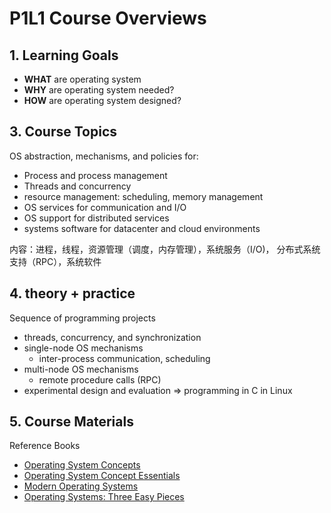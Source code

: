 # P1L1 Course Overviews

## 1. Learning Goals

- **WHAT** are operating system
- **WHY** are operating system needed?
- **HOW** are operating system designed?

## 3. Course Topics
OS abstraction, mechanisms, and policies for:

- Process and process management
- Threads and concurrency
- resource management: scheduling, memory management
- OS services for communication and I/O
- OS support for distributed services
- systems software for datacenter and cloud environments

内容：进程，线程，资源管理（调度，内存管理），系统服务（I/O)， 分布式系统支持（RPC），系统软件

## 4. theory + practice
Sequence of programming projects
- threads, concurrency, and synchronization
- single-node OS mechanisms
    - inter-process communication, scheduling
- multi-node OS mechanisms
    - remote procedure calls (RPC)
- experimental design and evaluation
=> programming in C in Linux


## 5. Course Materials

Reference Books
- [Operating System Concepts](https://www.amazon.com/Operating-System-Concepts-Abraham-Silberschatz/dp/1118063333/ref=dp_ob_title_bk)
- [Operating System Concept Essentials](https://www.amazon.com/Operating-Concepts-Essentials-Abraham-Silberschatz/dp/1118804929/ref=sr_1_1?s=books&ie=UTF8&qid=1415311059&sr=1-1&keywords=operating+system+concepts+essentials)
- [Modern Operating Systems](https://www.amazon.com/Modern-Operating-Systems-4th-Edition/dp/013359162X/ref=dp_ob_title_bk)
- [Operating Systems: Three Easy Pieces](http://pages.cs.wisc.edu/~remzi/OSTEP)